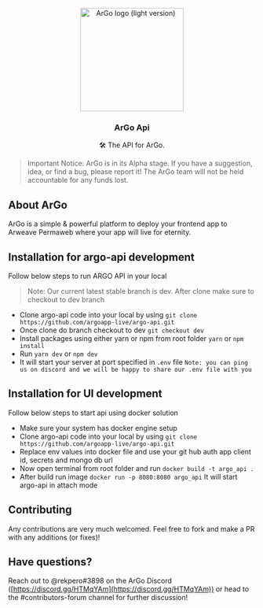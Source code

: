 <p align="center">
  <a href="https://argoapp.live/">
    <a href="https://imgur.com/J5O9d2O"><img src="https://i.imgur.com/J5O9d2O.png" title="source: imgur.com" alt="ArGo logo (light version)" width="210" /></a>
  </a>

  <h3 align="center">ArGo Api</h3>

  <p align="center">
   🛠️ The API for ArGo.
 </p>
</p>

> Important Notice: ArGo is in its Alpha stage. If you have a suggestion, idea, or find a bug, please report it! The ArGo team will not be held accountable for any funds lost.

## About ArGo
ArGo is a simple & powerful platform to deploy your frontend app to Arweave Permaweb where your app will live for eternity.

## Installation for argo-api development
Follow below steps to run ARGO API in your local

> Note: Our current latest stable branch is dev. After clone make sure to checkout to dev branch

 - Clone argo-api code into your local by using `git clone https://github.com/argoapp-live/argo-api.git`
 - Once clone do branch checkout to dev `git checkout dev`
 - Install packages using either yarn or npm from root folder `yarn` or `npm install`
 - Run `yarn dev` or `npm dev`
 - It will start your server at port specified in `.env` file
`Note: you can ping us on discord and we will be happy to share our .env file with you`
 
 ## Installation for UI development
 Follow below steps to start api using docker solution
 
 - Make sure your system has docker engine setup
 - Clone argo-api code into your local by using `git clone https://github.com/argoapp-live/argo-api.git`
 - Replace env values into docker file and use your git hub auth app client id, secrets and mongo db url
 - Now open terminal from root folder and run `docker build -t argo_api .`
 - After build run image `docker run -p 8080:8080 argo_api` It will start argo-api in attach mode

## Contributing
Any contributions are very much welcomed. Feel free to fork and make a PR with any additions (or fixes)!

## Have questions?

Reach out to @rekpero#3898 on the ArGo Discord ([https://discord.gg/HTMqYAm](https://discord.gg/HTMqYAm)) or head to the #contributors-forum channel for further discussion!

